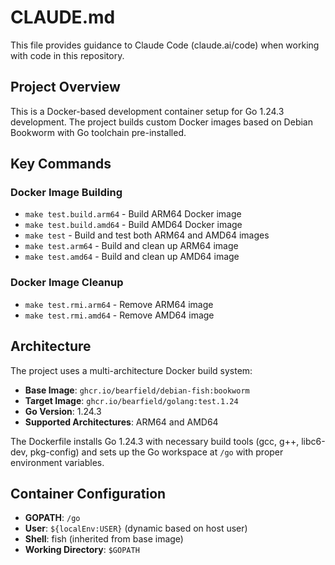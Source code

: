 # CLAUDE.md

This file provides guidance to Claude Code (claude.ai/code) when working with code in this repository.

## Project Overview

This is a Docker-based development container setup for Go 1.24.3 development. The project builds custom Docker images based on Debian Bookworm with Go toolchain pre-installed.

## Key Commands

### Docker Image Building
- `make test.build.arm64` - Build ARM64 Docker image
- `make test.build.amd64` - Build AMD64 Docker image  
- `make test` - Build and test both ARM64 and AMD64 images
- `make test.arm64` - Build and clean up ARM64 image
- `make test.amd64` - Build and clean up AMD64 image

### Docker Image Cleanup
- `make test.rmi.arm64` - Remove ARM64 image
- `make test.rmi.amd64` - Remove AMD64 image

## Architecture

The project uses a multi-architecture Docker build system:

- **Base Image**: `ghcr.io/bearfield/debian-fish:bookworm`
- **Target Image**: `ghcr.io/bearfield/golang:test.1.24`
- **Go Version**: 1.24.3
- **Supported Architectures**: ARM64 and AMD64

The Dockerfile installs Go 1.24.3 with necessary build tools (gcc, g++, libc6-dev, pkg-config) and sets up the Go workspace at `/go` with proper environment variables.

## Container Configuration

- **GOPATH**: `/go`
- **User**: `${localEnv:USER}` (dynamic based on host user)
- **Shell**: fish (inherited from base image)
- **Working Directory**: `$GOPATH`